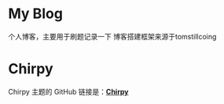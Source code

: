 # My Blog
 个人博客，主要用于刷题记录一下
 博客搭建框架来源于tomstillcoing


# Chirpy

Chirpy 主题的 GitHub 链接是：[**Chirpy**][chirpy] 

[chirpy]: https://github.com/cotes2020/jekyll-theme-chirpy/
